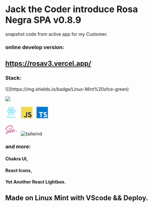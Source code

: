 # Jack the Coder introduce Rosa Negra SPA v0.8.9
snapshot code from active app for my Customer.

### online develop version: 

## https://rosav3.vercel.app/

### Stack: 

<p> 
![](https://img.shields.io/badge/Linux-Mint%20xfce-green)

![](https://img.shields.io/badge/git-github-blue)

</p>
<p> 
<img src="https://raw.githubusercontent.com/devicons/devicon/master/icons/react/react-original-wordmark.svg" alt="react" width="37" height="37"/>&nbsp;&nbsp;  
<img src="https://raw.githubusercontent.com/devicons/devicon/master/icons/javascript/javascript-original.svg" alt="javascript" width="37" height="37"/>&nbsp;&nbsp;
<img src="https://raw.githubusercontent.com/devicons/devicon/master/icons/typescript/typescript-original.svg" alt="typescript" width="37" height="37"/><br/>
</p> 
 <p> 
 <img src="https://raw.githubusercontent.com/devicons/devicon/master/icons/sass/sass-original.svg" alt="sass" width="37" height="37"/>&nbsp;&nbsp; 
 <img src="https://www.vectorlogo.zone/logos/tailwindcss/tailwindcss-icon.svg" alt="tailwind" width="37" height="37"/><br/>
 </p>
  
### and more:
#### Chakra UI, 
#### React Icons, 
#### Yet Another React Lightbox.

## Made on Linux Mint with VScode && Deploy.


